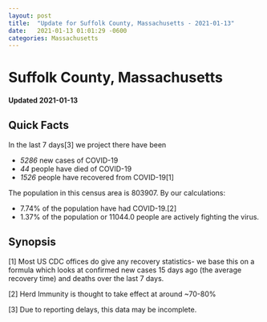 ```yaml
---
layout: post
title:  "Update for Suffolk County, Massachusetts - 2021-01-13"
date:   2021-01-13 01:01:29 -0600
categories: Massachusetts
---
```


# Suffolk County, Massachusetts
#### Updated 2021-01-13

## Quick Facts

In the last 7 days[3] we project there have been
- *5286* new cases of COVID-19
- *44* people have died of COVID-19
- *1526* people have recovered from COVID-19[1]

The population in this census area is 803907. By our calculations:
- 7.74% of the population have had COVID-19.[2]
- 1.37% of the population or 11044.0 people are actively fighting the virus.

## Synopsis




[1] Most US CDC offices do give any recovery statistics- we base this on a formula which looks at confirmed new cases
15 days ago (the average recovery time) and deaths over the last 7 days.

[2] Herd Immunity is thought to take effect at around ~70-80%

[3] Due to reporting delays, this data may be incomplete.
 
    